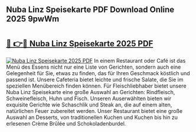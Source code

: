 ## Nuba Linz Speisekarte PDF Download Online 2025 9pwWm

# <h2><a href="http://gcak2g.nevu.top/?p=Nuba+Linz+Speisekarte">🔗 👉🔴 Nuba Linz Speisekarte 2025 PDF</a></h2>

[![Nuba Linz Speisekarte 2025 PDF](https://i.imgur.com/dBaPXMq.png)](http://gcak2g.nevu.top/?p=Nuba+Linz+Speisekarte)
In einem Restaurant oder Café ist das Menü des Essens nicht nur eine Liste von Gerichten, sondern auch eine Gelegenheit für Sie, etwas zu finden, das für Ihren Geschmack köstlich und passend ist. Unsere Cafeteria bietet leichte und frische Salate, die Sie im speziellen Menübereich finden können. Für Fleischliebhaber bietet unsere Nuba Linz Speisekarte eine große Auswahl an Gerichten: Rindfleisch, Schweinefleisch, Huhn und Fisch. Unseren Auserwählten bieten wir exquisite Gerichte wie Schaschlik und Steak an, die auf einem alten, natürlichen Feuer zubereitet werden. Unser Restaurant bietet eine große Auswahl an Desserts, von traditionellen Kuchen und Kuchen bis hin zu erlesenen Crème Brûlée und Schokoladenburdel.
